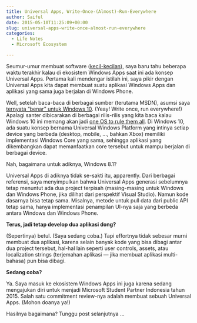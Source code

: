 ```yaml
---
title: Universal Apps, Write-Once-(Almost)-Run-Everywhere
author: Saiful
date: 2015-05-10T11:25:09+00:00
slug: universal-apps-write-once-almost-run-everywhere
categories:
  - Life Notes
  - Microsoft Ecosystem

---
```

Seumur-umur membuat software ([kecil-kecilan][1]), saya baru tahu beberapa waktu terakhir kalau di ekosistem Windows Apps saat ini ada konsep Universal Apps. Pertama kali mendengar istilah ini, saya pikir dengan Universal Apps kita dapat membuat suatu aplikasi Windows Apps dan aplikasi yang sama juga berjalan di Windows Phone.

Well, setelah baca-baca di berbagai sumber (terutama MSDN), asumsi saya [ternyata &#8220;benar&#8221; untuk Windows 10][2]. (Yeay! Write once, run everywhere!) Apalagi santer dibicarakan di berbagai rilis-rilis yang kita baca kalau Windows 10 ini memang akan jadi [one OS to rule them all][3]. Di Windows 10, ada suatu konsep bernama Universal Windows Platform yang intinya setiap device yang berbeda (desktop, mobile, ..., bahkan Xbox) memiliki implementasi Windows Core yang sama, sehingga aplikasi yang dikembangkan dapat memanfaatkan core tersebut untuk mampu berjalan di berbagai device.

Nah, bagaimana untuk adiknya, Windows 8.1?

<!--more-->Universal Apps di adiknya tidak se-sakti itu, apparently. Dari berbagai referensi, saya menyimpulkan bahwa Universal Apps generasi sebelumnya tetap menuntut ada dua project terpisah (masing-masing untuk Windows dan Windows Phone, jika dilihat dari perspektif Visual Studio). Namun kode dasarnya bisa tetap sama. Misalnya, metode untuk pull data dari public API tetap sama, hanya implementasi penampilan UI-nya saja yang berbeda antara Windows dan Windows Phone.

**Terus, jadi tetap develop dua aplikasi dong?**

(Sepertinya) betul. (Saya sedang coba.) Tapi effortnya tidak sebesar murni membuat dua aplikasi, karena selain banyak kode yang bisa dibagi antar dua project tersebut, hal-hal lain seperti user controls, assets, atau localization strings (terjemahan aplikasi — jika membuat aplikasi multi-bahasa) pun bisa dibagi.

**Sedang coba?**

Ya. Saya masuk ke ekosistem Windows Apps ini juga karena sedang mengajukan diri untuk menjadi Microsoft Student Partner Indonesia tahun 2015. Salah satu commitment review-nya adalah membuat sebuah Universal Apps. (Mohon doanya ya!)

Hasilnya bagaimana? Tunggu post selanjutnya ...

 [1]: https://id.linkedin.com/in/saifulwebid
 [2]: https://msdn.microsoft.com/library/dn975273.aspx
 [3]: http://gizmodo.com/heres-how-windows-10-apps-will-run-across-pcs-tablets-1680830108
